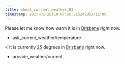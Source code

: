 ```yaml
---
title: check_current_weather_03
timestamp: 2017-01-20T10:07:35.815242352+11:00
---
```


Please let me know how warm it is in [Brisbane](city) right now.
* ask_current_weather/temperature

< It is currently [25](temperature) degrees in [Brisbane](city) right now.
* provide_weather/current